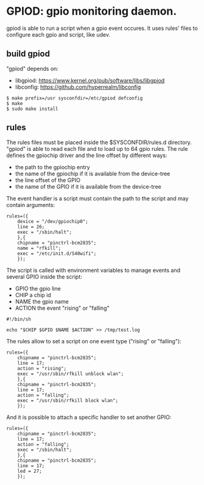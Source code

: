 # GPIOD: gpio monitoring daemon.

gpiod is able to run a script when a gpio event occures. It uses rules' files to configure each gpio and script, like udev.

## build gpiod

"gpiod" depends on:
 * libgpiod: https://www.kernel.org/pub/software/libs/libgpiod
 * libconfig: https://github.com/hyperrealm/libconfig

``` shell
$ make prefix=/usr sysconfdir=/etc/gpiod defconfig
$ make
$ sudo make install
```

## rules

The rules files must be placed inside the $SYSCONFDIR/rules.d directory.
"gpiod" is able to read each file and to load up to 64 gpio rules.
The rule defines the gpiochip driver and the line offset by different ways:

 - the path to the gpiochip entry
 - the name of the gpiochip if it is available from the device-tree
 - the line offset of the GPIO
 - the name of the GPIO if it is available from the device-tree

The event handler is a script must contain the path to the script and may contain arguments:

``` config
rules=({
	device = "/dev/gpiochip0";
	line = 26;
	exec = "/sbin/halt";
	},{
	chipname = "pinctrl-bcm2835";
	name = "rfkill";
	exec = "/etc/init.d/S40wifi";
	});
```

The script is called with environment variables to manage events and several GPIO inside the script:

 * GPIO the gpio line
 * CHIP a chip id
 * NAME the gpio name
 * ACTION the event "rising" or "falling"

``` shell
#!/bin/sh

echo "$CHIP $GPIO $NAME $ACTION" >> /tmp/test.log
```

The rules allow to set a script on one event type ("rising" or "falling"):

``` config
rules=({
	chipname = "pinctrl-bcm2835";
	line = 17;
	action = "rising";
	exec = "/usr/sbin/rfkill unblock wlan";
	},{
	chipname = "pinctrl-bcm2835";
	line = 17;
	action = "falling";
	exec = "/usr/sbin/rfkill block wlan";
	});
```

And it is possible to attach a specific handler to set another GPIO:

``` config
rules=({
	chipname = "pinctrl-bcm2835";
	line = 17;
	action = "falling";
	exec = "/sbin/halt";
	},{
	chipname = "pinctrl-bcm2835";
	line = 17;
	led = 27;
	});
```
